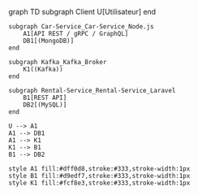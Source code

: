 graph TD
    subgraph Client
        U[Utilisateur]
    end

    subgraph Car-Service_Car-Service_Node.js
        A1[API REST / gRPC / GraphQL]
        DB1[(MongoDB)]
    end

    subgraph Kafka_Kafka_Broker
        K1((Kafka))
    end

    subgraph Rental-Service_Rental-Service_Laravel
        B1[REST API]
        DB2[(MySQL)]
    end

    U --> A1
    A1 --> DB1
    A1 --> K1
    K1 --> B1
    B1 --> DB2

    style A1 fill:#dff0d8,stroke:#333,stroke-width:1px
    style B1 fill:#d9edf7,stroke:#333,stroke-width:1px
    style K1 fill:#fcf8e3,stroke:#333,stroke-width:1px
